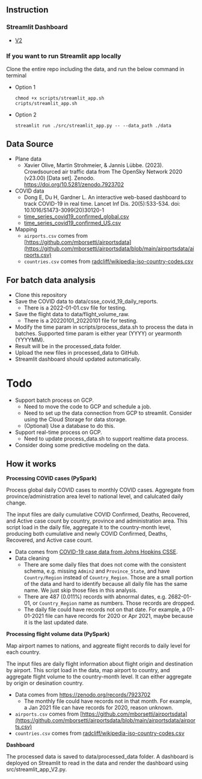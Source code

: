 ## Instruction
### Streamlit Dashboard
- [V2](https://cisc525-proj2025-spring-v2.streamlit.app/)
### If you want to run Streamlit app locally
Clone the entire repo including the data, and run the below command in terminal
- Option 1
    ```
    chmod +x scripts/streamlit_app.sh
    cripts/streamlit_app.sh
    ```
- Option 2
    ```
    streamlit run ./src/streamlit_app.py -- --data_path ./data
    ```

## Data Source
- Plane data
    - Xavier Olive, Martin Strohmeier, & Jannis Lübbe. (2023). Crowdsourced air traffic data from The OpenSky Network 2020 (v23.00) [Data set]. Zenodo. https://doi.org/10.5281/zenodo.7923702
- COVID data
    - Dong E, Du H, Gardner L. An interactive web-based dashboard to track COVID-19 in real time. Lancet Inf Dis. 20(5):533-534. doi: 10.1016/S1473-3099(20)30120-1
    - [time_series_covid19_confirmed_global.csv](https://github.com/CSSEGISandData/COVID-19/blob/master/csse_covid_19_data/csse_covid_19_time_series/time_series_covid19_confirmed_global.csv)
    - [time_series_covid19_confirmed_US.csv](https://github.com/CSSEGISandData/COVID-19/blob/master/csse_covid_19_data/csse_covid_19_time_series/time_series_covid19_confirmed_US.csv)
- Mapping
    - `airports.csv` comes from [https://github.com/mborsetti/airportsdata](https://github.com/mborsetti/airportsdata/blob/main/airportsdata/airports.csv)
    - `countries.csv` comes from [radcliff/wikipedia-iso-country-codes.csv](https://gist.github.com/radcliff/f09c0f88344a7fcef373#file-wikipedia-iso-country-codes-csv)

## For batch data analysis
- Clone this repository
- Save the COVID data to data/csse_covid_19_daily_reports.
    - There is a 2022-01-01.csv file for testing.
- Save the flight data to data/flight_volume_raw.
    - There is a 20220101_20220101 file for testing.
- Modify the time param in scripts/process_data.sh to process the data in batches. Supported time param is either year (YYYY) or yearmonth (YYYYMM). 
- Result will be in the processed_data folder.
- Upload the new files in processed_data to GitHub.
- Streamlit dashboard should updated automatically.

# Todo
- Support batch process on GCP. 
    - Need to move the code to GCP and schedule a job.
    - Need to set up the data connection from GCP to streamlit. Consider using the Cloud Storage for data storage.
    - (Optional) Use a database to do this.
- Support real-time process on GCP.
    - Need to update process_data.sh to support realtime data process.
- Consider doing some predictive modeling on the data.

## How it works
**Processing COVID cases (PySpark)**

Process global daily COVID cases to monthly COVID cases. Aggregate from province/administration area level to national level, and calulcated daily change.

The input files are daily cumulative COVID Confirmed, Deaths, Recovered, and Active case count by country, province and administration area. This script load in the daily file, aggregate it to the country-month level, producing both cumulative and newly COVID Confirmed, Deaths, Recovered, and Active case count.
- Data comes from [COVID-19 case data from Johns Hopkins CSSE](https://github.com/CSSEGISandData/COVID-19).
- Data cleaning
    - There are some daily files that does not come with the consistent schema, e.g. missing `Admin2` and `Province_State`, and have `Country/Region` instead of `Country_Region`. Those are a small portion of the data and hard to identify because all daily file has the same name. We just skip those files in this analysis.
    - There are 487 (0.011%) records with abnormal dates, e.g. 2682-01-01, or `Country_Region` name as numbers. Those records are dropped.
    - The daily file could have records not on that date. For example, a 01-01-2021 file can have records for 2020 or Apr 2021, maybe because it is the last updated date.

**Processing flight volume data (PySpark)**

Map airport names to nations, and aggreate flight records to daily level for each country.

The input files are daily flight information about flight origin and destination by airport. This script load in the data, map airport to country, and aggregate flight volume to the country-month level. It can either aggregate by origin or desination country.
- Data comes from https://zenodo.org/records/7923702
    - The monthly file could have records not in that month. For example, a Jan 2021 file can have records for 2020, reason unknown.
- `airports.csv` comes from [https://github.com/mborsetti/airportsdata](https://github.com/mborsetti/airportsdata/blob/main/airportsdata/airports.csv)
- `countries.csv` comes from [radcliff/wikipedia-iso-country-codes.csv](https://gist.github.com/radcliff/f09c0f88344a7fcef373#file-wikipedia-iso-country-codes-csv)

**Dashboard**

The processed data is saved to data/processed_data folder. A dashboard is deployed on Streamlit to read in the data and render the dashboard using src/streamlit_app_V2.py.
